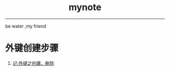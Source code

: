 # <center>mynote</center>
---
be water ,my friend
# 外键创建步骤
1. [记·外键之创建、删除](https://6ziliuliu.github.io/whatwhyhow.github.io/mysql)
